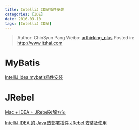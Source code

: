 ```yaml
---
title: IntelliJ IDEA插件安装
categories: [IDE]
date: 2016-03-10
tags: [IntelliJ IDEA]
---
```


> Author: ChinSyun Pang
> Weibo: [arthinking_plus](http://weibo.com/arthinkingplus)
> Posted in: http://www.itzhai.com

# MyBatis
[IntelliJ idea mybatis插件安装](http://blog.csdn.net/pk490525/article/details/16978879)

# JRebel

[Mac + IDEA + JRebel破解方法](http://www.cnblogs.com/challengeof/p/4794282.html)

[IntelliJ IDEA 的 Java 热部署插件 JRebel 安装及使用](http://wiki.jikexueyuan.com/project/intellij-idea-tutorial/jrebel-setup.html)


